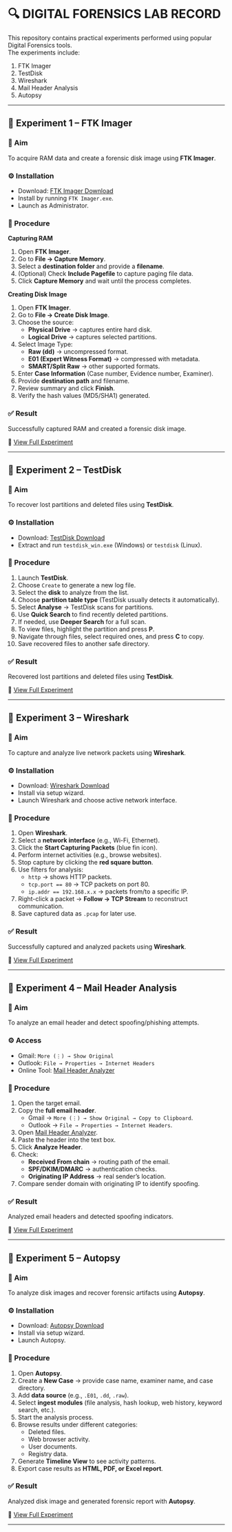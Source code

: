 # 🔍 DIGITAL FORENSICS LAB RECORD  

This repository contains practical experiments performed using popular Digital Forensics tools.  
The experiments include:  
1. FTK Imager  
2. TestDisk  
3. Wireshark  
4. Mail Header Analysis  
5. Autopsy  

---

## 📘 Experiment 1 – FTK Imager  

### 🎯 Aim  
To acquire RAM data and create a forensic disk image using **FTK Imager**.  

### ⚙️ Installation  
- Download: [FTK Imager Download](https://accessdata.com/product-download/ftk-imager-version-4-2-1)  
- Install by running `FTK Imager.exe`.  
- Launch as Administrator.  

### 📝 Procedure  
**Capturing RAM**  
1. Open **FTK Imager**.  
2. Go to **File → Capture Memory**.  
3. Select a **destination folder** and provide a **filename**.  
4. (Optional) Check **Include Pagefile** to capture paging file data.  
5. Click **Capture Memory** and wait until the process completes.  

**Creating Disk Image**  
1. Open **FTK Imager**.  
2. Go to **File → Create Disk Image**.  
3. Choose the source:  
   - **Physical Drive** → captures entire hard disk.  
   - **Logical Drive** → captures selected partitions.  
4. Select Image Type:  
   - **Raw (dd)** → uncompressed format.  
   - **E01 (Expert Witness Format)** → compressed with metadata.  
   - **SMART/Split Raw** → other supported formats.  
5. Enter **Case Information** (Case number, Evidence number, Examiner).  
6. Provide **destination path** and filename.  
7. Review summary and click **Finish**.  
8. Verify the hash values (MD5/SHA1) generated.  

### ✅ Result  
Successfully captured RAM and created a forensic disk image.  

🔗 [View Full Experiment](Experiment-1-FTK-imager.pdf)  

---

## 📘 Experiment 2 – TestDisk  

### 🎯 Aim  
To recover lost partitions and deleted files using **TestDisk**.  

### ⚙️ Installation  
- Download: [TestDisk Download](https://www.cgsecurity.org/wiki/TestDisk_Download)  
- Extract and run `testdisk_win.exe` (Windows) or `testdisk` (Linux).  

### 📝 Procedure  
1. Launch **TestDisk**.  
2. Choose `Create` to generate a new log file.  
3. Select the **disk** to analyze from the list.  
4. Choose **partition table type** (TestDisk usually detects it automatically).  
5. Select **Analyse** → TestDisk scans for partitions.  
6. Use **Quick Search** to find recently deleted partitions.  
7. If needed, use **Deeper Search** for a full scan.  
8. To view files, highlight the partition and press **P**.  
9. Navigate through files, select required ones, and press **C** to copy.  
10. Save recovered files to another safe directory.  

### ✅ Result  
Recovered lost partitions and deleted files using **TestDisk**.  

🔗 [View Full Experiment](Experiment-2-TestDisk.pdf)  

---

## 📘 Experiment 3 – Wireshark  

### 🎯 Aim  
To capture and analyze live network packets using **Wireshark**.  

### ⚙️ Installation  
- Download: [Wireshark Download](https://www.wireshark.org/download.html)  
- Install via setup wizard.  
- Launch Wireshark and choose active network interface.  

### 📝 Procedure  
1. Open **Wireshark**.  
2. Select a **network interface** (e.g., Wi-Fi, Ethernet).  
3. Click the **Start Capturing Packets** (blue fin icon).  
4. Perform internet activities (e.g., browse websites).  
5. Stop capture by clicking the **red square button**.  
6. Use filters for analysis:  
   - `http` → shows HTTP packets.  
   - `tcp.port == 80` → TCP packets on port 80.  
   - `ip.addr == 192.168.x.x` → packets from/to a specific IP.  
7. Right-click a packet → **Follow → TCP Stream** to reconstruct communication.  
8. Save captured data as `.pcap` for later use.  

### ✅ Result  
Successfully captured and analyzed packets using **Wireshark**.  

🔗 [View Full Experiment](Experiment-3-Wireshark.pdf)  

---

## 📘 Experiment 4 – Mail Header Analysis  

### 🎯 Aim  
To analyze an email header and detect spoofing/phishing attempts.  

### ⚙️ Access  
- Gmail: `More (⋮) → Show Original`  
- Outlook: `File → Properties → Internet Headers`  
- Online Tool: [Mail Header Analyzer](https://mha.azurewebsites.net/)  

### 📝 Procedure  
1. Open the target email.  
2. Copy the **full email header**.  
   - Gmail → `More (⋮) → Show Original → Copy to Clipboard`.  
   - Outlook → `File → Properties → Internet Headers`.  
3. Open [Mail Header Analyzer](https://mha.azurewebsites.net/).  
4. Paste the header into the text box.  
5. Click **Analyze Header**.  
6. Check:  
   - **Received From chain** → routing path of the email.  
   - **SPF/DKIM/DMARC** → authentication checks.  
   - **Originating IP Address** → real sender’s location.  
7. Compare sender domain with originating IP to identify spoofing.  

### ✅ Result  
Analyzed email headers and detected spoofing indicators.  

🔗 [View Full Experiment](Experiment-4-Mail-Header-Analyzer.pdf)  

---

## 📘 Experiment 5 – Autopsy  

### 🎯 Aim  
To analyze disk images and recover forensic artifacts using **Autopsy**.  

### ⚙️ Installation  
- Download: [Autopsy Download](https://www.autopsy.com/download/)  
- Install via setup wizard.  
- Launch Autopsy.  

### 📝 Procedure  
1. Open **Autopsy**.  
2. Create a **New Case** → provide case name, examiner name, and case directory.  
3. Add **data source** (e.g., `.E01`, `.dd`, `.raw`).  
4. Select **ingest modules** (file analysis, hash lookup, web history, keyword search, etc.).  
5. Start the analysis process.  
6. Browse results under different categories:  
   - Deleted files.  
   - Web browser activity.  
   - User documents.  
   - Registry data.  
7. Generate **Timeline View** to see activity patterns.  
8. Export case results as **HTML, PDF, or Excel report**.  

### ✅ Result  
Analyzed disk image and generated forensic report with **Autopsy**.  

🔗 [View Full Experiment](Experiment-5-Autopsy.pdf)  

---


